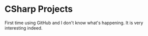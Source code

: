 # CSharp Projects

First time using GitHub and I don't know what's happening. It is very interesting indeed.
